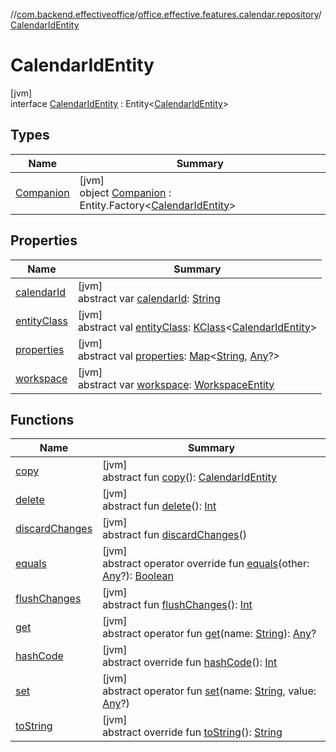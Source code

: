 //[com.backend.effectiveoffice](../../../index.md)/[office.effective.features.calendar.repository](../index.md)/[CalendarIdEntity](index.md)

# CalendarIdEntity

[jvm]\
interface [CalendarIdEntity](index.md) : Entity&lt;[CalendarIdEntity](index.md)&gt;

## Types

| Name | Summary |
|---|---|
| [Companion](-companion/index.md) | [jvm]<br>object [Companion](-companion/index.md) : Entity.Factory&lt;[CalendarIdEntity](index.md)&gt; |

## Properties

| Name | Summary |
|---|---|
| [calendarId](calendar-id.md) | [jvm]<br>abstract var [calendarId](calendar-id.md): [String](https://kotlinlang.org/api/latest/jvm/stdlib/kotlin/-string/index.html) |
| [entityClass](../../office.effective.features.workspace.repository/-workspace-zone-entity/index.md#-361794977%2FProperties%2F-1216412040) | [jvm]<br>abstract val [entityClass](../../office.effective.features.workspace.repository/-workspace-zone-entity/index.md#-361794977%2FProperties%2F-1216412040): [KClass](https://kotlinlang.org/api/latest/jvm/stdlib/kotlin.reflect/-k-class/index.html)&lt;[CalendarIdEntity](index.md)&gt; |
| [properties](../../office.effective.features.workspace.repository/-workspace-zone-entity/index.md#-795754829%2FProperties%2F-1216412040) | [jvm]<br>abstract val [properties](../../office.effective.features.workspace.repository/-workspace-zone-entity/index.md#-795754829%2FProperties%2F-1216412040): [Map](https://kotlinlang.org/api/latest/jvm/stdlib/kotlin.collections/-map/index.html)&lt;[String](https://kotlinlang.org/api/latest/jvm/stdlib/kotlin/-string/index.html), [Any](https://kotlinlang.org/api/latest/jvm/stdlib/kotlin/-any/index.html)?&gt; |
| [workspace](workspace.md) | [jvm]<br>abstract var [workspace](workspace.md): [WorkspaceEntity](../../office.effective.features.workspace.repository/-workspace-entity/index.md) |

## Functions

| Name | Summary |
|---|---|
| [copy](../../office.effective.features.workspace.repository/-workspace-zone-entity/index.md#-1367681679%2FFunctions%2F-1216412040) | [jvm]<br>abstract fun [copy](../../office.effective.features.workspace.repository/-workspace-zone-entity/index.md#-1367681679%2FFunctions%2F-1216412040)(): [CalendarIdEntity](index.md) |
| [delete](../../office.effective.features.workspace.repository/-workspace-zone-entity/index.md#1585744315%2FFunctions%2F-1216412040) | [jvm]<br>abstract fun [delete](../../office.effective.features.workspace.repository/-workspace-zone-entity/index.md#1585744315%2FFunctions%2F-1216412040)(): [Int](https://kotlinlang.org/api/latest/jvm/stdlib/kotlin/-int/index.html) |
| [discardChanges](../../office.effective.features.workspace.repository/-workspace-zone-entity/index.md#-2020748447%2FFunctions%2F-1216412040) | [jvm]<br>abstract fun [discardChanges](../../office.effective.features.workspace.repository/-workspace-zone-entity/index.md#-2020748447%2FFunctions%2F-1216412040)() |
| [equals](../../office.effective.features.workspace.repository/-workspace-zone-entity/index.md#-1739296901%2FFunctions%2F-1216412040) | [jvm]<br>abstract operator override fun [equals](../../office.effective.features.workspace.repository/-workspace-zone-entity/index.md#-1739296901%2FFunctions%2F-1216412040)(other: [Any](https://kotlinlang.org/api/latest/jvm/stdlib/kotlin/-any/index.html)?): [Boolean](https://kotlinlang.org/api/latest/jvm/stdlib/kotlin/-boolean/index.html) |
| [flushChanges](../../office.effective.features.workspace.repository/-workspace-zone-entity/index.md#-1059296249%2FFunctions%2F-1216412040) | [jvm]<br>abstract fun [flushChanges](../../office.effective.features.workspace.repository/-workspace-zone-entity/index.md#-1059296249%2FFunctions%2F-1216412040)(): [Int](https://kotlinlang.org/api/latest/jvm/stdlib/kotlin/-int/index.html) |
| [get](../../office.effective.features.workspace.repository/-workspace-zone-entity/index.md#1251116358%2FFunctions%2F-1216412040) | [jvm]<br>abstract operator fun [get](../../office.effective.features.workspace.repository/-workspace-zone-entity/index.md#1251116358%2FFunctions%2F-1216412040)(name: [String](https://kotlinlang.org/api/latest/jvm/stdlib/kotlin/-string/index.html)): [Any](https://kotlinlang.org/api/latest/jvm/stdlib/kotlin/-any/index.html)? |
| [hashCode](../../office.effective.features.workspace.repository/-workspace-zone-entity/index.md#-265530613%2FFunctions%2F-1216412040) | [jvm]<br>abstract override fun [hashCode](../../office.effective.features.workspace.repository/-workspace-zone-entity/index.md#-265530613%2FFunctions%2F-1216412040)(): [Int](https://kotlinlang.org/api/latest/jvm/stdlib/kotlin/-int/index.html) |
| [set](../../office.effective.features.workspace.repository/-workspace-zone-entity/index.md#267402869%2FFunctions%2F-1216412040) | [jvm]<br>abstract operator fun [set](../../office.effective.features.workspace.repository/-workspace-zone-entity/index.md#267402869%2FFunctions%2F-1216412040)(name: [String](https://kotlinlang.org/api/latest/jvm/stdlib/kotlin/-string/index.html), value: [Any](https://kotlinlang.org/api/latest/jvm/stdlib/kotlin/-any/index.html)?) |
| [toString](../../office.effective.features.workspace.repository/-workspace-zone-entity/index.md#-443696678%2FFunctions%2F-1216412040) | [jvm]<br>abstract override fun [toString](../../office.effective.features.workspace.repository/-workspace-zone-entity/index.md#-443696678%2FFunctions%2F-1216412040)(): [String](https://kotlinlang.org/api/latest/jvm/stdlib/kotlin/-string/index.html) |

